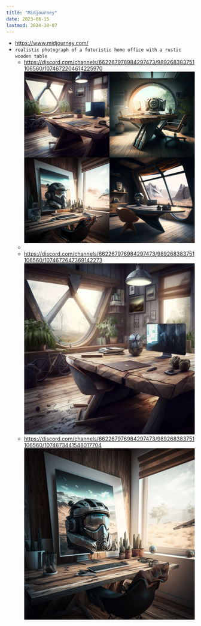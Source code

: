 ```yaml
---
title: "Midjourney"
date: 2023-08-15
lastmod: 2024-10-07
---
```

- https://www.midjourney.com/
- `realistic photograph of a futuristic home office with a rustic wooden table`
	- https://discord.com/channels/662267976984297473/989268383751106560/1074672204614225970 ![](/anotacoes/Assets/lucasrcezimbra_realistic_photograph_of_a_futuristi.png)
	-
	- https://discord.com/channels/662267976984297473/989268383751106560/1074672647369142273 ![](/anotacoes/Assets/lucasrcezimbra_realistic_photograph_of_a_futuristi-1.png)
	- https://discord.com/channels/662267976984297473/989268383751106560/1074673441548017704 ![](/anotacoes/Assets/lucasrcezimbra_realistic_photograph_of_a_futuristi-2.png)
